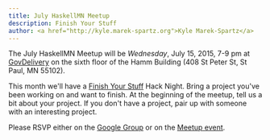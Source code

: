 ```yaml
---
title: July HaskellMN Meetup
description: Finish Your Stuff
author: <a href="http://kyle.marek-spartz.org">Kyle Marek-Spartz</a>
---
```


The July HaskellMN Meetup will be *Wednesday*, July 15,
2015, 7-9 pm at [GovDelivery](https://www.govdelivery.com/) on the
sixth floor of the Hamm Building (408 St Peter St, St Paul, MN 55102).

This month we'll have a [Finish Your
Stuff](https://news.ycombinator.com/item?id=9837915) Hack Night. Bring a project
you've been working on and want to finish. At the beginning of the meetup, tell
us a bit about your project. If you don't have a project, pair up with someone
with an interesting project.


Please RSVP either on the
[Google Group](https://groups.google.com/forum/#!forum/haskellmn)
or on the
[Meetup event](https://www.meetup.com/HaskellMN/events/221321477/).
